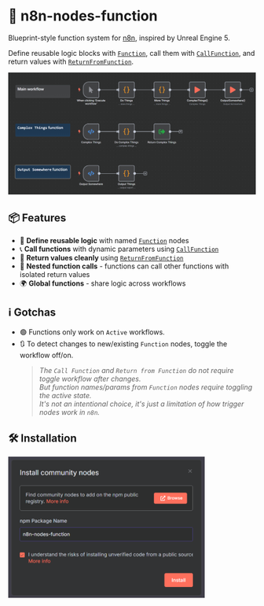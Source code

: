 # 🧠 n8n-nodes-function

Blueprint-style function system for [n8n](https://n8n.io), inspired by Unreal Engine 5.

Define reusable logic blocks with [`Function`](./nodes/Function), call them with [`CallFunction`](./nodes/CallFunction), and return values with [`ReturnFromFunction`](./nodes/ReturnFromFunction).

<img alt="Workflow using functions" src="screenshots/workflow-with-function.png" width="600" />

## 📦 Features

- 🧱 **Define reusable logic** with named [`Function`](./nodes/Function/Function.node.ts) nodes
- 📞 **Call functions** with dynamic parameters using [`CallFunction`](./nodes/CallFunction/CallFunction.node.ts)
- 🔁 **Return values cleanly** using [`ReturnFromFunction`](./nodes/ReturnFromFunction/ReturnFromFunction.node.ts)
- 🧬 **Nested function calls** - functions can call other functions with isolated return values
- 🌍 **Global functions** - share logic across workflows

## ℹ️ Gotchas

- 🟢 Functions only work on `Active` workflows.
- 🔃 To detect changes to new/existing `Function` nodes, toggle the workflow off/on.
  > _The `Call Function` and `Return from Function` do not require toggle workflow after changes._  
  > _But function names/params from `Function` nodes require toggling the active state._  
  > _It's not an intentional choice, it's just a limitation of how trigger nodes work in `n8n`._

## 🛠️ Installation

<img alt="Install Community Node" src="screenshots/install-node.png" width="400" />
